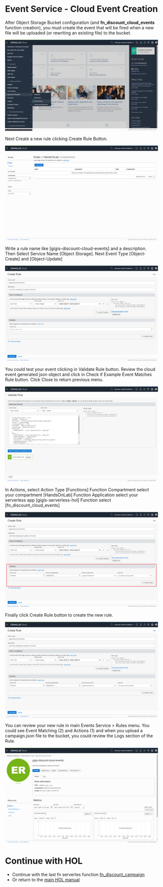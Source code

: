 # Event Service - Cloud Event Creation
After Object Storage Bucket configuration (and **fn_discount_cloud_events** function creation), you must create the event  that will be fired when a new file will be uploaded (or rewriting an existing file) to the bucket.

![](./images/Events-creation01.png)

Next Create a new rule clicking Create Rule Button.

![](./images/Events-creation02.png)

Write a rule name like [gigis-discount-cloud-events] and a description. 
Then Select Service Name [Object Storage]. 
Next Event Type [Object-Create] and [Object-Update]

![](./images/Events-creation03.png)

You could test  your event clicking in Validate Rule button. Review the cloud event generated json object and click in Check if Example Event Matches Rule button. Click Close to return previous menu.

![](./images/Events-creation04.png)

In Actions, select Action Type [Functions]
Function Compartment select your compartment [HandsOnLab]
Function Application select your serverless app [gigis-serverless-hol]
Function select [fn_discount_cloud_events]

![](./images/Events-creation05.png)

Finally click Create Rule button to create the new rule.

![](./images/Events-creation06.png)

You can review your new rule in main Events Service > Rules menu. You could see Event Matching (2) and Actions (1) and when you upload a campaign.json file to the bucket, you could review the Logs section of the Rule.

![](./images/Events-creation07.png)

# Continue with HOL

* Continue with the last fn serverles function [fn_discount_campaign](https://github.com/oraclespainpresales/GigisPizzaHOL/blob/master/serverless/fn_pizza_discount_campaign.md)
* Or return to the [main HOL manual](https://github.com/oraclespainpresales/GigisPizzaHOL/blob/master/serverless/gigis-serverless-HOL.md)
